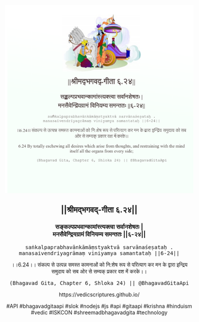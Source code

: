 <img src="../../asset/BG_6_24.png"/>
<center><h2>||श्रीमद्‍भगवद्‍-गीता ६.२४||</h2>
<h3>सङ्कल्पप्रभवान्कामांस्त्यक्त्वा सर्वानशेषतः |<br/>मनसैवेन्द्रियग्रामं विनियम्य समन्ततः ||६-२४||</h3>
<pre>saṅkalpaprabhavānkāmāṃstyaktvā sarvānaśeṣataḥ .<br/>manasaivendriyagrāmaṃ viniyamya samantataḥ ||6-24||</pre>
<p>।।6.24।। संकल्प से उत्पन्न समस्त कामनाओं को नि:शेष रूप से परित्याग कर मन के द्वारा इन्द्रिय समुदाय को सब ओर से सम्यक् प्रकार वश में करके।।</p>
<pre>(Bhagavad Gita, Chapter 6, Shloka 24) || @BhagavadGitaApi</pre><p>https://vedicscriptures.github.io/</p><p>#API #bhagavadgitaapi #slok #nodejs #js #api #gitaapi #krishna #hinduism #vedic #ISKCON #shreemadbhagavadgita #technology</p></center>